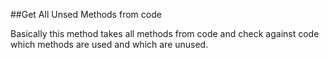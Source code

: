 ##Get All Unsed Methods from code

Basically this method takes all methods from code and check against code which methods are used and which are unused.
